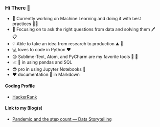 ### Hi There 👋

- :telescope: Currently working on Machine Learning and doing it with best practices :man_cook:
- :microscope: Focusing on to ask the right questions from data and solving them 🖊️ :clipboard:
- :bulb: Able to take an idea from research to production ⛰️ 🚩
- :computer: loves to code in Python :heart:
- :heart_eyes: Sublime-Text, Atom, and PyCharm are my favorite tools :wrench: :hammer:
- :chart_with_upwards_trend: :art: in using pandas and SQL
- :sunglasses: pro in using Jupyter Notebooks :notebook:
- :heart: documentation :newspaper: in Markdown 

#### Coding Profile

* [HackerRank](https://www.hackerrank.com/sank3t?hr_r=1)

#### Link to my Blog(s)

* [Pandemic and the step count — Data Storytelling](https://sanketsharma2196.medium.com/pandemic-and-the-step-count-data-storytelling-cc1a51ef22b)
